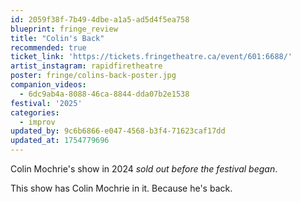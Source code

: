 ```yaml
---
id: 2059f38f-7b49-4dbe-a1a5-ad5d4f5ea758
blueprint: fringe_review
title: "Colin's Back"
recommended: true
ticket_link: 'https://tickets.fringetheatre.ca/event/601:6688/'
artist_instagram: rapidfiretheatre
poster: fringe/colins-back-poster.jpg
companion_videos:
  - 6dc9ab4a-8088-46ca-8844-dda07b2e1538
festival: '2025'
categories:
  - improv
updated_by: 9c6b6866-e047-4568-b3f4-71623caf17dd
updated_at: 1754779696
---
```

Colin Mochrie's show in 2024 _sold out before the festival began_.

This show has Colin Mochrie in it. Because he's back.